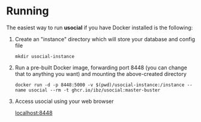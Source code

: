 # Running

The easiest way to run **usocial** if you have Docker installed is the following:

1. Create an "instance" directory which will store your database and config file

   `mkdir usocial-instance`
1. Run a pre-built Docker image, forwarding port 8448 (you can change that to anything you want) and mounting the above-created directory

   `docker run -d -p 8448:5000 -v $(pwd)/usocial-instance:/instance --name usocial --rm -t ghcr.io/ibz/usocial:master-buster`
1. Access usocial using your web browser

   [localhost:8448](http://localhost:8448)
